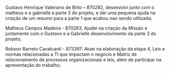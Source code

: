 Gustavo Henrique Valeriano de Brito – 870282, desenvolvi junto com o matheus e a gabrielle a parte 3 do projeto, e dei uma pequena ajuda na criação de um resumo para a parte 1 que acabou nao sendo utilizada;

Matheus Campos Madeira - 870263, Ajudei na criação da Missão e juntamente com o Gustavo e a Gabrielle desenvolvimento da parte 3 do projeto;

Robson Barreto Cavalcanti - 873397: Atuei na elaboração da etapa 4, Leis e normas relacionadas a TI que impactam o negócio e Matriz de relacionamento de processos organizacionais e leis, além de participar na apresentação do trabalho;
